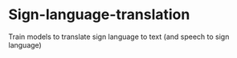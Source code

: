 # Sign-language-translation
Train models to translate sign language to text (and speech to sign language)
